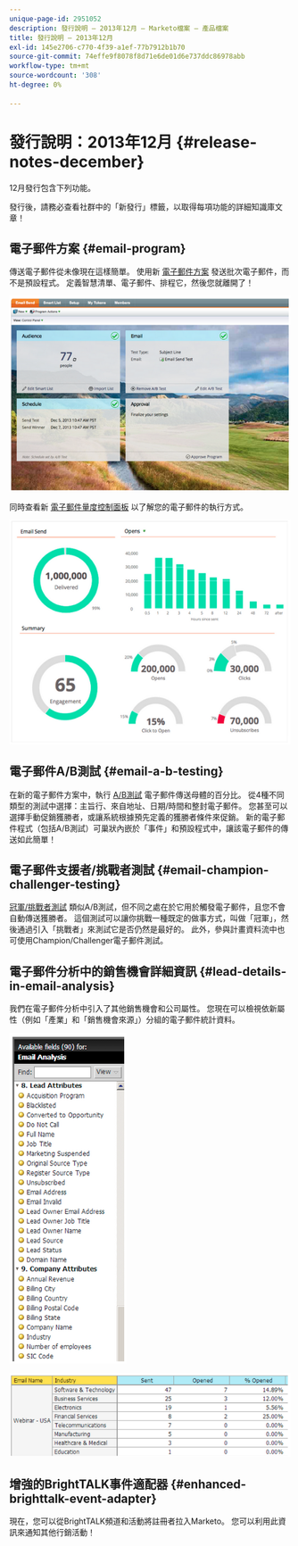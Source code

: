 ```yaml
---
unique-page-id: 2951052
description: 發行說明 — 2013年12月 — Marketo檔案 — 產品檔案
title: 發行說明 — 2013年12月
exl-id: 145e2706-c770-4f39-a1ef-77b7912b1b70
source-git-commit: 74effe9f8078f8d71e6de01d6e737ddc86978abb
workflow-type: tm+mt
source-wordcount: '308'
ht-degree: 0%

---
```


# 發行說明：2013年12月 {#release-notes-december}

12月發行包含下列功能。

發行後，請務必查看社群中的「新發行」標籤，以取得每項功能的詳細知識庫文章！

## 電子郵件方案 {#email-program}

傳送電子郵件從未像現在這樣簡單。 使用新 [電子郵件方案](/help/marketo/product-docs/email-marketing/email-programs/creating-an-email-program/understanding-email-programs.md) 發送批次電子郵件，而不是預設程式。 定義智慧清單、電子郵件、排程它，然後您就離開了！

![](assets/image2014-9-22-17-3a19-3a55.png)

同時查看新 [電子郵件量度控制面板](/help/marketo/product-docs/email-marketing/email-programs/email-program-data/view-the-email-program-dashboard.md) 以了解您的電子郵件的執行方式。

![](assets/image2014-9-22-17-3a20-3a14.png)

## 電子郵件A/B測試 {#email-a-b-testing}

在新的電子郵件方案中，執行 [A/B測試](/help/marketo/product-docs/email-marketing/email-programs/email-program-actions/email-test-a-b-test/add-an-a-b-test.md) 電子郵件傳送母體的百分比。 從4種不同類型的測試中選擇：主旨行、來自地址、日期/時間和整封電子郵件。 您甚至可以選擇手動促銷獲勝者，或讓系統根據預先定義的獲勝者條件來促銷。 新的電子郵件程式（包括A/B測試）可巢狀內嵌於「事件」和預設程式中，讓該電子郵件的傳送如此簡單！

## 電子郵件支援者/挑戰者測試 {#email-champion-challenger-testing}

[冠軍/挑戰者測試](/help/marketo/product-docs/email-marketing/general/functions-in-the-editor/email-tests-champion-challenger/add-an-email-champion-challenger.md) 類似A/B測試，但不同之處在於它用於觸發電子郵件，且您不會自動傳送獲勝者。 這個測試可以讓你挑戰一種既定的做事方式，叫做「冠軍」，然後通過引入「挑戰者」來測試它是否仍然是最好的。 此外，參與計畫資料流中也可使用Champion/Challenger電子郵件測試。

## 電子郵件分析中的銷售機會詳細資訊 {#lead-details-in-email-analysis}

我們在電子郵件分析中引入了其他銷售機會和公司屬性。 您現在可以檢視依新屬性（例如「產業」和「銷售機會來源」）分組的電子郵件統計資料。

![](assets/image2014-9-22-17-3a20-3a43.png)

![](assets/image2014-9-22-17-3a21-3a18.png)

## 增強的BrightTALK事件適配器 {#enhanced-brighttalk-event-adapter}

現在，您可以從BrightTALK頻道和活動將註冊者拉入Marketo。 您可以利用此資訊來通知其他行銷活動！
